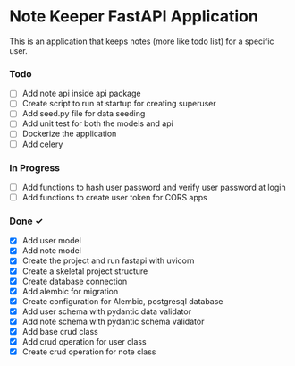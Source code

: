 # Note Keeper FastAPI Application
This is an application that keeps notes (more like todo list) for a specific user.

### Todo

- [ ] Add note api inside api package
- [ ] Create script to run at startup for creating superuser
- [ ] Add seed.py file for data seeding
- [ ] Add unit test for both the models and api
- [ ] Dockerize the application
- [ ] Add celery

### In Progress

- [ ] Add functions to hash user password and verify user password at login
- [ ] Add functions to create user token for CORS apps

### Done ✓

- [x] Add user model
- [x] Add note model
- [x] Create the project and run fastapi with uvicorn
- [x] Create a skeletal project structure
- [x] Create database connection
- [x] Add alembic for migration
- [x] Create configuration for Alembic, postgresql database
- [x] Add user schema with pydantic data validator
- [x] Add note schema with pydantic schema validator
- [x] Add base crud class
- [x] Add crud operation for user class
- [x] Create crud operation for note class